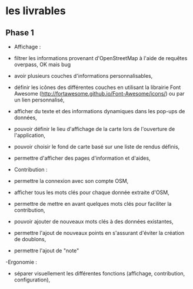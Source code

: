 # les livrables
## Phase 1
- Affichage :
 - filtrer les informations provenant d'OpenStreetMap à l'aide de requêtes overpass, OK mais bug
 - avoir plusieurs couches d'informations personnalisables,
 - définir les icônes des différentes couches en utilisant la librairie Font Awesome (http://fortawesome.github.io/Font-Awesome/icons/) ou par un lien personnalisé,
 - afficher du texte et des informations dynamiques dans les pop-ups de données,
 - pouvoir définir le lieu d'affichage de la carte lors de l'ouverture de l'application,
 - pouvoir choisir le fond de carte basé sur une liste de rendus définis,
 - permettre d'afficher des pages d'information et d'aides,

- Contribution :
 - permettre la connexion avec son compte OSM,
 - afficher tous les mots clés pour chaque donnée extraite d'OSM,
 - permettre de mettre en avant quelques mots clés pour faciliter la contribution,
 - pouvoir ajouter de nouveaux mots clés à des données existantes,
 - permettre l'ajout de nouveaux points en s'assurant d'éviter la création de doublons,
 - permettre l'ajout de "note"

-Ergonomie :
 - séparer visuellement les différentes fonctions (affichage, contribution, configuration),

